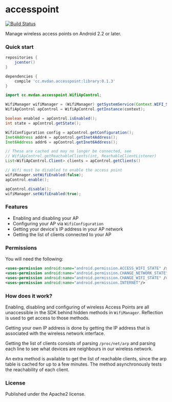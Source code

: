 # accesspoint

[![Build Status](https://travis-ci.org/mvdan/accesspoint.svg?branch=master)](https://travis-ci.org/mvdan/accesspoint)

Manage wireless access points on Android 2.2 or later.

### Quick start

```gradle
repositories {
	jcenter()
}

dependencies {
	compile 'cc.mvdan.accesspoint:library:0.1.3'
}
```

```java
import cc.mvdan.accesspoint.WifiApControl;

WifiManager wifiManager = (WifiManager) getSystemService(Context.WIFI_SERVICE);
WifiApControl apControl = WifiApControl.getInstance(context);

boolean enabled = apControl.isEnabled();
int state = apControl.getState();

WifiConfiguration config = apControl.getConfiguration();
Inet4Address addr4 = apControl.getInet4Address();
Inet6Address addr6 = apControl.getInet6Address();

// These are cached and may no longer be connected, see
// WifiApControl.getReachableClients(int, ReachableClientListener)
List<WifiApControl.Client> clients = apControl.getClients()

// Wifi must be disabled to enable the access point
wifiManager.setWifiEnabled(false);
apControl.enable();

apControl.disable();
wifiManager.setWifiEnabled(true);
```

### Features

 * Enabling and disabling your AP
 * Configuring your AP via `WifiConfiguration`
 * Getting your device's IP address in your AP network
 * Getting the list of clients connected to your AP

### Permissions

You will need the following:

```xml
<uses-permission android:name="android.permission.ACCESS_WIFI_STATE" />
<uses-permission android:name="android.permission.CHANGE_NETWORK_STATE"/>
<uses-permission android:name="android.permission.CHANGE_WIFI_STATE" />
<uses-permission android:name="android.permission.INTERNET"/>
```

### How does it work?

Enabling, disabling and configuring of wireless Access Points are all
unaccessible in the SDK behind hidden methods in `WifiManager`. Reflection is
used to get access to those methods.

Getting your own IP address is done by getting the IP address that is
associated with the wireless network interface.

Getting the list of clients consists of parsing `/proc/net/arp` and parsing
each line to see what devices are neighbours in our wireless network.

An extra method is available to get the list of reachable clients, since the
arp table is cached for up to a few minutes. The method asynchronously tests
the reachability of each client.

### License

Published under the Apache2 license.
